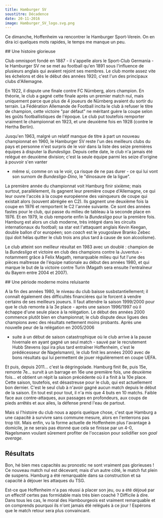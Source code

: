 ```yaml
---
title: Hamburger SV
soustitre: Décadence
date: 20-11-2016
image: Hamburger_SV_logo.svg.png
---
```


Ce dimanche, Hoffenheim va rencontrer le Hamburger Sport-Verein. On en dira ici
quelques mots rapides, le temps me manque un peu.

## Une histoire glorieuse

Club omnisport fondé en 1887 - il s'appelle alors le Sport-Club Germania - le
Hamburger SV ne se met au football qu'en 1891 sous l'influence de plusieurs
anglais qui avaient rejoint ses membres. Le club monte assez vite les échelons
et dès le début des années 1920, c'est l'un des principaux clubs d'Allemagne.

En 1922, il dispute une finale contre FC Nürnberg, alors champion. En théorie,
le club a gagné cette finale après un premier match nul, mais uniquement parce
que plus de 4 joueurs de Nürnberg avaient du sortir du terrain. La Fédération
Allemande de Football incita le club à refuser le titre de champion, cette
victoire "par défaut" ne méritant guère la coupe selon les goûts
footballistiques de l'époque. Le club put toutefois remporter vraiment le
championnat en 1923, et une deuxième fois en 1928 (contre le Hertha Berlin).

Jusqu'en 1963, malgré un relatif manque de titre à part un nouveau championnat
en 1960, le Hamburger SV reste l'un des meilleurs clubs du pays et personne
n'est surpris de le voir dans la liste des seize premières équipes à disputer
la *Bundesliga*. Depuis cette date, le club n'a jamais été relégué en deuxième
division; c'est la seule équipe parmi les seize d'origine à pouvoir s'en vanter
- même si, comme on va le voir, ça risque de ne pas durer - ce qui lui vont son
surnom de *Bundesliga-Dino*, le "dinosaure de la ligue".

La première année du championnat voit Hamburg finir sixième; mais surtout,
parallèlement, ils gagnent leur première coupe d'Allemagne, ce qui leur ouvre
l'accès à la coupe européenne des vainqueurs de coupe qui existait alors
(souvent abrégée en C2). Ils gagnent une deuxième fois la coupe en 1976 et
remportent le C2 l'année suivante. Ce sont des années fastes pour le club, qui
passe du milieu de tableau à la seconde place en 1976. Et en 1979, le club
remporte enfin la *Bundesliga* pour la première fois. Hamburg est alors un club
moderne, très intégré dans les circuits internationaux du football; sa star est
l'attaquant anglais Kevin Keegan, double ballon d'or européen; son *coach* est
le yougoslave Branko Zebec (qui doit hélas quitter le club trois ans plus tard
à cause de son alcoolisme).

Le club atteint son meilleur résultat en 1983 avec un doublé : champion de la
*Bundesliga* et victoire en club des champions contre la Juventus - notamment
grâce à Felix Magath, remarquable milieu qui fut l'une des pièces maîtresse de
l'équipe nationale au début des années 1980, et qui marque le but de la
victoire contre Turin (Magath sera ensuite l'entraîneur du Bayern entre 2004 et
2007).

## Une période moderne moins reluisante

A la fin des années 1980, le niveau du club baisse susbstantiellement; il
connaît également des difficultés financières qui le forcent à vendre certains
de ses meilleurs joueurs. Il faut attendre la saison 1999/2000 pour que le club
remonte à la 3e place - après une saison 1996/1997 où il échappe d'une seule
place à la relégation. Le début des années 2000 commence plutôt bien en
championnat; le club dispute deux ligues des champions avec des résultats
nettement moins probants. Après une nouvelle peur de la relégation en 2005/2006
- suite à un début de saison catastrophique où le club arrive à la pause
hivernale en ayant gagné un seul match - sauvé par le recrutement Hubb Stevens
(qui ira plus tard entraîner Hoffenheim, c'est le prédécesseur de Nagelsmann),
le club finit les années 2000 avec de bons résultats qui lui permettent de
jouer régulièrement en coupe UEFA.

Et puis, depuis 2011... c'est la dégringolade. Hamburg finit 8e, puis 15e,
remonte 7e... survit à un barrage en 16e une première fois, une deuxième
fois... et obtient un répit la saison précédente où il a finit à la 10e place.
Cette saison, toutefois, est désastreuse pour le club, qui est actuellement bon
dernier. C'est le seul club à n'avoir gagné aucun match depuis le début de la
saison. En tout est pour tout, il n'a mis que 4 buts en 10 matchs. Faible face
aux contre-attaques, aux passages en profondeurs, aux coups de pieds arrêtés et
aux ailes, la défense prend l'eau de partout.

Mais si l'histoire du club nous a appris quelque chose, c'est que Hamburg a une
capacité à survivre sans commune mesure, alors en l'enterrons pas trop tôt.
Mais enfin, vu la forme actuelle de Hoffenheim plus l'avantage à domicile, je
ne serais pas étonné que cela se finisse par un 4-0, Nagelsmann voulant
sûrement profiter de l'occasion pour solidifier son *goal average*.

## Résultats

Bon, hé bien mes capacités au pronostic ne sont vraiment pas glorieuses ! Ce
nouveau match nul est décevant; mais d'un autre côté, le match fut plein de
suspens. Hamburg a été remarquable dans sa construction et sa capacité à
déjouer les attaques du TSG.

Est-ce que Hoffenheim n'a pas réussi à placer son jeu, ou a été déjoué par un
effectif certes pas formidable mais très bien coaché ? Difficile à dire. Dans
tous les cas, le moral des Hambourgeois est vraiment remarquable et on
comprends pourquoi ils n'ont jamais été relégués à ce jour ! Espérons que le
match retour sera plus convaincant.

